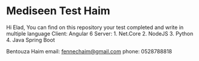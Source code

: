 # Mediseen Test Haim
Hi Elad,
You can find on this repository your test completed and write in multiple language
Client: Angular 6
Server:  1. Net.Core
         2. NodeJS
         3. Python
         4. Java Spring Boot

Bentouza Haim
email: fennechaim@gmail.com
phone: 0528788818
